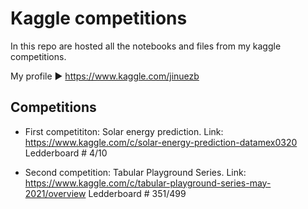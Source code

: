 # Kaggle competitions

In this repo are hosted all the notebooks and files from my kaggle competitions.

My profile ► https://www.kaggle.com/jinuezb

## Competitions

* First competititon: Solar energy prediction.
Link: https://www.kaggle.com/c/solar-energy-prediction-datamex0320
Ledderboard # 4/10

* Second competition: Tabular Playground Series.
Link: https://www.kaggle.com/c/tabular-playground-series-may-2021/overview
Ledderboard # 351/499